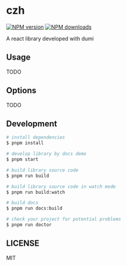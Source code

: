 # czh

[![NPM version](https://img.shields.io/npm/v/czh.svg?style=flat)](https://npmjs.org/package/czh)
[![NPM downloads](http://img.shields.io/npm/dm/czh.svg?style=flat)](https://npmjs.org/package/czh)

A react library developed with dumi

## Usage

TODO

## Options

TODO

## Development

```bash
# install dependencies
$ pnpm install

# develop library by docs demo
$ pnpm start

# build library source code
$ pnpm run build

# build library source code in watch mode
$ pnpm run build:watch

# build docs
$ pnpm run docs:build

# check your project for potential problems
$ pnpm run doctor
```

## LICENSE

MIT
